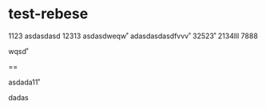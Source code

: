 # test-rebese
1123
asdasdasd
12313
asdasdweqw˚
adasdasdasdfvvv˚
32523˚
2134lll
7888


wqsd˚

==

asdada11˚

dadas